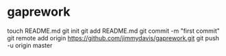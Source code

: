 gaprework
=========
touch README.md
git init
git add README.md
git commit -m "first commit"
git remote add origin https://github.com/jimmydavis/gaprework.git
git push -u origin master

